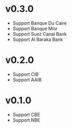 # v0.3.0
- Support Banque Du Caire
- Support Banque Misr
- Support Suez Canal Bank
- Support Al Baraka Bank

# v0.2.0
- Support CIB
- Support AAIB

# v0.1.0
- Support CBE
- Support NBE
